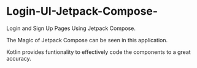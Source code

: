 # Login-UI-Jetpack-Compose-
Login and Sign Up Pages Using Jetpack Compose.

The Magic of Jetpack Compose can be seen in this application.

Kotlin provides funtionality to effectively code the components to a great accuracy.
